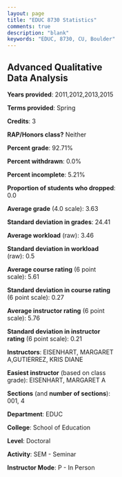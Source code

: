 ```yaml
---
layout: page
title: "EDUC 8730 Statistics"
comments: true
description: "blank"
keywords: "EDUC, 8730, CU, Boulder"
--- 
```

<head>
<script src="https://ajax.googleapis.com/ajax/libs/jquery/2.1.3/jquery.min.js"></script>
<script src="https://dl.dropboxusercontent.com/s/pc42nxpaw1ea4o9/highcharts.js?dl=0"></script>
<!-- <script src="../assets/js/highcharts.js"></script> -->
<style type="text/css">@font-face {
	font-family: "Bebas Neue";
	src: url(https://www.filehosting.org/file/details/544349/BebasNeue%20Regular.otf) format("opentype");
	}
	h1.Bebas { 
		font-family: "Bebas Neue", Verdana, Tahoma;
	}
</style>
</head>
<body>
	<div id="container" style="float: right; width: 45%; height: 88%; margin-left: 2.5%; margin-right: 2.5%;"></div>
	<script language="JavaScript">
		$(document).ready(function() {
		var chart = {type: 'column'};
		var title = {text: 'Grade Distribution'};
		var xAxis = {categories: ['A','B','C','D','F'],crosshair: true};
		var yAxis = {min: 0,title: {text: 'Percentage'}};
		var tooltip = {headerFormat: '<center><b><span style="font-size:20px">{point.key}</span></b></center>',
		               pointFormat: '<td style="padding:0"><b>{point.y:.1f}%</b></td>',
		               footerFormat: '</table>',shared: true,useHTML: true};
		var plotOptions = {column: {pointPadding: 0.0,borderWidth: 0}};  
		var credits = {enabled: false};var series= [{name: 'Percent',data: [67.39,32.61,0.0,0.0,0.0,]}];
		var json = {};
		json.chart = chart;
		json.title = title;
		json.tooltip = tooltip;
		json.xAxis = xAxis;
		json.yAxis = yAxis;  
		json.series = series;
		json.plotOptions = plotOptions;  
		json.credits = credits;
		$('#container').highcharts(json);
	});
	</script>
</body>
			   
## Advanced Qualitative Data Analysis

**Years provided**: 2011,2012,2013,2015

**Terms provided**: Spring

**Credits**: 3

**RAP/Honors class?** Neither

**Percent grade**: 92.71%

**Percent withdrawn**: 0.0%

**Percent incomplete**: 5.21%

**Proportion of students who dropped**: 0.0

**Average grade** (4.0 scale): 3.63

**Standard deviation in grades**: 24.41

**Average workload** (raw): 3.46

**Standard deviation in workload** (raw): 0.5

**Average course rating** (6 point scale): 5.61

**Standard deviation in course rating** (6 point scale): 0.27

**Average instructor rating** (6 point scale): 5.76

**Standard deviation in instructor rating** (6 point scale): 0.21

**Instructors**: EISENHART, MARGARET A,GUTIERREZ, KRIS DIANE

**Easiest instructor** (based on class grade): EISENHART, MARGARET A

**Sections** (and **number of sections**): 001, 4

**Department**: EDUC

**College**: School of Education

**Level**: Doctoral

**Activity**: SEM - Seminar

**Instructor Mode**: P  - In Person